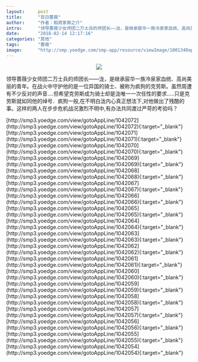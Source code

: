 ```yaml
---
layout:     post
title:      "百日蔷薇"
author:     "作者：稻荷家房之介"
intro:      "领导蔷薇少女师团二万士兵的师团长——泷，是继承宸华一族冷泉家血统、高尚美丽的青年。在战火中守护他的是一位异国的骑士、被称为疯狗的克劳斯。虽然周遭有不少反对的声音....但希望克劳斯成为骑士却是泷唯一一次任性的要求.....只是克劳斯就如同他的绰号．疯狗一般,在不明白泷内心真正想法下,对他做出了残酷的事。这样的两人在步步危机战况激烈不明中,有办法共同渡过严苛的考验吗？"
date:       "2018-02-14 12:17:16"
categories: "其他"
tags:       "蔷薇"
image:      "http://smp.yoedge.com/smp-app/resource/viewImage/1001340appline.png"
---
```

<div style="text-align: center">
<p><img src="http://smp.yoedge.com/smp-app/resource/viewImage/1001340appline.png"/></p>
</div>
<p class="post-meta">
<span>领导蔷薇少女师团二万士兵的师团长——泷，是继承宸华一族冷泉家血统、高尚美丽的青年。在战火中守护他的是一位异国的骑士、被称为疯狗的克劳斯。虽然周遭有不少反对的声音....但希望克劳斯成为骑士却是泷唯一一次任性的要求.....只是克劳斯就如同他的绰号．疯狗一般,在不明白泷内心真正想法下,对他做出了残酷的事。这样的两人在步步危机战况激烈不明中,有办法共同渡过严苛的考验吗？</span>
</p>
[http://smp3.yoedge.com/view/gotoAppLine/1042072](http://smp3.yoedge.com/view/gotoAppLine/1042072){:target="_blank"}
[http://smp3.yoedge.com/view/gotoAppLine/1042071](http://smp3.yoedge.com/view/gotoAppLine/1042071){:target="_blank"}
[http://smp3.yoedge.com/view/gotoAppLine/1042070](http://smp3.yoedge.com/view/gotoAppLine/1042070){:target="_blank"}
[http://smp3.yoedge.com/view/gotoAppLine/1042069](http://smp3.yoedge.com/view/gotoAppLine/1042069){:target="_blank"}
[http://smp3.yoedge.com/view/gotoAppLine/1042068](http://smp3.yoedge.com/view/gotoAppLine/1042068){:target="_blank"}
[http://smp3.yoedge.com/view/gotoAppLine/1042067](http://smp3.yoedge.com/view/gotoAppLine/1042067){:target="_blank"}
[http://smp3.yoedge.com/view/gotoAppLine/1042066](http://smp3.yoedge.com/view/gotoAppLine/1042066){:target="_blank"}
[http://smp3.yoedge.com/view/gotoAppLine/1042065](http://smp3.yoedge.com/view/gotoAppLine/1042065){:target="_blank"}
[http://smp3.yoedge.com/view/gotoAppLine/1042064](http://smp3.yoedge.com/view/gotoAppLine/1042064){:target="_blank"}
[http://smp3.yoedge.com/view/gotoAppLine/1042063](http://smp3.yoedge.com/view/gotoAppLine/1042063){:target="_blank"}
[http://smp3.yoedge.com/view/gotoAppLine/1042062](http://smp3.yoedge.com/view/gotoAppLine/1042062){:target="_blank"}
[http://smp3.yoedge.com/view/gotoAppLine/1042061](http://smp3.yoedge.com/view/gotoAppLine/1042061){:target="_blank"}
[http://smp3.yoedge.com/view/gotoAppLine/1042060](http://smp3.yoedge.com/view/gotoAppLine/1042060){:target="_blank"}
[http://smp3.yoedge.com/view/gotoAppLine/1042059](http://smp3.yoedge.com/view/gotoAppLine/1042059){:target="_blank"}
[http://smp3.yoedge.com/view/gotoAppLine/1042058](http://smp3.yoedge.com/view/gotoAppLine/1042058){:target="_blank"}
[http://smp3.yoedge.com/view/gotoAppLine/1042057](http://smp3.yoedge.com/view/gotoAppLine/1042057){:target="_blank"}
[http://smp3.yoedge.com/view/gotoAppLine/1042056](http://smp3.yoedge.com/view/gotoAppLine/1042056){:target="_blank"}
[http://smp3.yoedge.com/view/gotoAppLine/1042055](http://smp3.yoedge.com/view/gotoAppLine/1042055){:target="_blank"}
[http://smp3.yoedge.com/view/gotoAppLine/1042054](http://smp3.yoedge.com/view/gotoAppLine/1042054){:target="_blank"}


